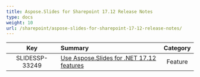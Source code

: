 ```yaml
---
title: Aspose.Slides for Sharepoint 17.12 Release Notes
type: docs
weight: 10
url: /sharepoint/aspose-slides-for-sharepoint-17-12-release-notes/
---
```


|**Key** |**Summary** |**Category** |
| :-: | :- | :-: |
|SLIDESSP-33249|[Use Aspose.Slides for .NET 17.12 features](/slides/net/aspose-slides-for-net-17-12-release-notes/)|Feature|

